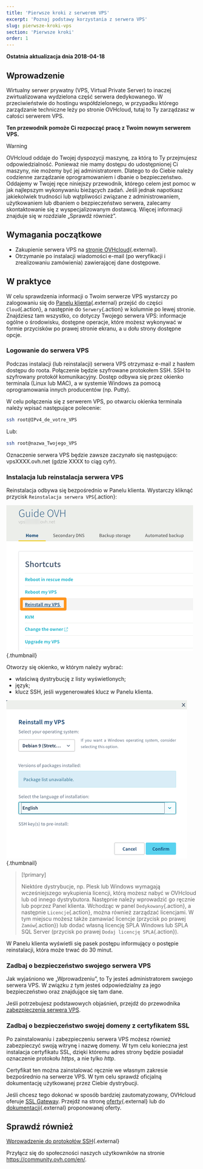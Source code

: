 ```yaml
---
title: 'Pierwsze kroki z serwerem VPS'
excerpt: 'Poznaj podstawy korzystania z serwera VPS'
slug: pierwsze-kroki-vps
section: 'Pierwsze kroki'
order: 1
---
```


**Ostatnia aktualizacja dnia 2018-04-18**
 
## Wprowadzenie

Wirtualny serwer prywatny (VPS, Virtual Private Server) to inaczej zwirtualizowana wydzielona część serwera dedykowanego. W przeciwieństwie do hostingu współdzielonego, w przypadku którego zarządzanie techniczne leży po stronie OVHcloud, tutaj to Ty zarządzasz w całości serwerem VPS.

**Ten przewodnik pomoże Ci rozpocząć pracę z Twoim nowym serwerem VPS.**

> [!warning]
>
> OVHcloud oddaje do Twojej dyspozycji maszynę, za którą to Ty przejmujesz odpowiedzialność. Ponieważ nie mamy dostępu do udostępnionej Ci maszyny, nie możemy być jej administratorem. Dlatego to do Ciebie należy codzienne  zarządzanie oprogramowaniem i dbanie o bezpieczeństwo. Oddajemy w Twojej ręce niniejszy przewodnik, którego celem jest pomoc w jak najlepszym wykonywaniu bieżących zadań. Jeśli jednak napotkasz jakiekolwiek trudności lub wątpliwości związane z administrowaniem, użytkowaniem lub dbaniem o bezpieczeństwo serwera, zalecamy skontaktowanie się z wyspecjalizowanym dostawcą. Więcej informacji znajduje się w rozdziale „Sprawdź również”.
> 

## Wymagania początkowe

- Zakupienie serwera VPS na [stronie OVHcloud](https://www.ovhcloud.com/pl/https://www.ovh.pl/vps/){.external}.
- Otrzymanie po instalacji wiadomości e-mail (po weryfikacji i zrealizowaniu zamówienia) zawierającej dane dostępowe.

## W praktyce

W celu sprawdzenia informacji o Twoim serwerze VPS wystarczy po zalogowaniu się do [Panelu klienta](https://www.ovh.com/auth/?action=gotomanager){.external} przejść do części `Cloud`{.action}, a następnie do `Serwery`{.action} w kolumnie po lewej stronie. Znajdziesz tam wszystko, co dotyczy Twojego serwera VPS: informacje ogólne o środowisku, dostępne operacje, które możesz wykonywać w formie przycisków po prawej stronie ekranu, a u dołu strony dostępne opcje.

### Logowanie do serwera VPS

Podczas instalacji (lub reinstalacji) serwera VPS otrzymasz e-mail z hasłem dostępu do roota. Połączenie będzie szyfrowane protokołem SSH. SSH to szyfrowany protokół komunikacyjny. Dostęp odbywa się przez okienko terminala (Linux lub MAC), a  w systemie Windows za pomocą oprogramowania innych producentów (np. Putty).

W celu połączenia się z serwerem VPS, po otwarciu okienka terminala należy wpisać następujące polecenie:

```sh
ssh root@IPv4_de_votre_VPS
```

Lub:

```sh
ssh root@nazwa_Twojego_VPS
```

Oznaczenie serwera VPS będzie zawsze zaczynało się następująco: vpsXXXX.ovh.net (gdzie XXXX to ciąg cyfr).

### Instalacja lub reinstalacja serwera VPS

Reinstalacja odbywa się bezpośrednio w Panelu klienta. Wystarczy kliknąć przycisk `Reinstalacja serwera VPS`{.action}:

![Reinstalacja serwera VPS](images/reinstall_manager.png){.thumbnail}

Otworzy się okienko, w którym należy wybrać:

- właściwą dystrybucję z listy wyświetlonych;
- język;
- klucz SSH, jeśli wygenerowałeś klucz w Panelu klienta.

![Menu wyboru dla reinstalacji](images/reinstall_menu.png){.thumbnail}

> [!primary]
>
> Niektóre dystrybucje, np. Plesk lub Windows wymagają wcześniejszego wykupienia licencji, którą możesz nabyć w OVHcloud lub od innego dystrybutora. Następnie należy wprowadzić go ręcznie lub poprzez Panel klienta. Wchodząc w panel `Dedykowany`{.action}, a następnie `Licencje`{.action}, można również zarządzać licencjami.
> W tym miejscu możesz także zamawiać licencje (przycisk po prawej `Zamów`{.action}) lub dodać własną licencję SPLA Windows lub SPLA SQL Server (przycisk po prawej `Dodaj licencję SPLA`{.action}).
> 

W Panelu klienta wyświetli się pasek postępu informujący o postępie reinstalacji, która może trwać do 30 minut.

### Zadbaj o bezpieczeństwo swojego serwera VPS

Jak wyjaśniono we „Wprowadzeniu”, to Ty jesteś administratorem swojego serwera VPS. W związku z tym jesteś odpowiedzialny za jego bezpieczeństwo oraz znajdujące się tam dane.

Jeśli potrzebujesz podstawowych objaśnień, przejdź do przewodnika [zabezpieczenia serwera VPS](https://docs.ovh.com/pl/vps/porady-zabezpieczenie-vps/).

### Zadbaj o bezpieczeństwo swojej domeny z certyfikatem SSL

Po zainstalowaniu i zabezpieczeniu serwera VPS możesz również zabezpieczyć swoją witrynę i nazwę domeny. W tym celu konieczna jest instalacja certyfikatu SSL, dzięki któremu adres strony będzie posiadał oznaczenie protokołu *https*, a nie tylko *http*.

Certyfikat ten można zainstalować ręcznie we własnym zakresie bezpośrednio na serwerze VPS. W tym celu sprawdź oficjalną dokumentację użytkowanej przez Ciebie dystrybucji.

Jeśli chcesz tego dokonać w sposób bardziej zautomatyzowany, OVHcloud oferuje [SSL Gateway](https://www.ovh.pl/ssl-gateway/). Przejdź na stronę [oferty](https://www.ovh.pl/ssl-gateway/){.external} lub do [dokumentacji](https://docs.ovh.com/pl/ssl-gateway/korzystanie-ssl-gateway/){.external} proponowanej oferty.

## Sprawdź również

[Wprowadzenie do protokołów SSH](https://docs.ovh.com/pl/dedicated/ssh-wprowadzenie/){.external}

Przyłącz się do społeczności naszych użytkowników na stronie <https://community.ovh.com/en/>.